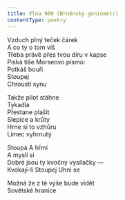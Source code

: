 ```yaml
---
title: Vlna 900 (Brněnský goniometr)
contentType: poetry
---
```


<section>

Vzduch plný teček čárek  
A co ty o tom víš  
Třeba právě přes tvou díru v kapse  
Píská tiše Morseovo písmo:  
Potkáš bouři  
Stoupej  
Chroustí synu

Takže pilot stáhne  
Tykadla  
Přestane plašit  
Slepice a krůty  
Hrne si to vzhůru  
Límec vyhrnutý

Stoupá A hřmí  
A myslí si  
Dobré jsou ty kvočny vysílačky —  
Kvokají-li Stoupej Uhni se

Možná že z té výše bude vidět  
Sovětské hranice

</section>
